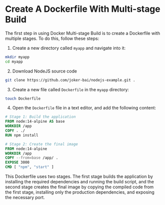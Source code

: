 # Create A Dockerfile With Multi-stage Build

The first step in using Docker Multi-stage Build is to create a Dockerfile with multiple stages. To do this, follow these steps:

1. Create a new directory called `myapp` and navigate into it:

```bash
mkdir myapp
cd myapp
```

2. Download NodeJS source code

```bash
git clone https://github.com/joker-bai/nodejs-example.git .
```

3. Create a new file called `Dockerfile` in the `myapp` directory:

```bash
touch Dockerfile
```

4. Open the `Dockerfile` file in a text editor, and add the following content:

```Dockerfile
# Stage 1: Build the application
FROM node:14-alpine AS base
WORKDIR /app
COPY . ./
RUN npm install

# Stage 2: Create the final image
FROM node:14-alpine
WORKDIR /app
COPY --from=base /app/ .
EXPOSE 3000
CMD [ "npm", "start" ]
```

This Dockerfile uses two stages. The first stage builds the application by installing the required dependencies and running the build script, and the second stage creates the final image by copying the compiled code from the first stage, installing only the production dependencies, and exposing the necessary port.
